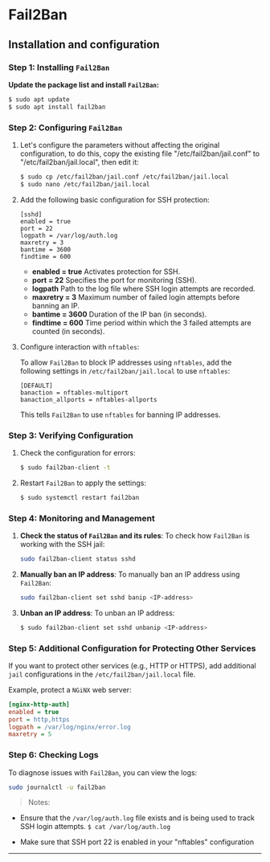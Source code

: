 
# Fail2Ban 

## Installation and configuration 

### Step 1: Installing `Fail2Ban`

**Update the package list and install `Fail2Ban`:**

   ```bash
   $ sudo apt update
   $ sudo apt install fail2ban
   ```

### Step 2: Configuring `Fail2Ban`

1. Let's configure the parameters without affecting the original configuration, to do this, copy the existing file "/etc/fail2ban/jail.conf" to "/etc/fail2ban/jail.local", then edit it:

   ```bash
   $ sudo cp /etc/fail2ban/jail.conf /etc/fail2ban/jail.local
   $ sudo nano /etc/fail2ban/jail.local
   ```

2. Add the following basic configuration for SSH protection:
   
   ```
   [sshd]
   enabled = true
   port = 22
   logpath = /var/log/auth.log
   maxretry = 3
   bantime = 3600
   findtime = 600
   ```

   - **enabled = true**  Activates protection for SSH.
   - **port = 22**  Specifies the port for monitoring (SSH).
   - **logpath**  Path to the log file where SSH login attempts are recorded.
   - **maxretry = 3**  Maximum number of failed login attempts before banning an IP.
   - **bantime = 3600**  Duration of the IP ban (in seconds).
   - **findtime = 600**  Time period within which the 3 failed attempts are counted (in seconds).

3. Configure interaction with `nftables`:
   
   To allow `Fail2Ban` to block IP addresses using `nftables`, add the following settings in `/etc/fail2ban/jail.local` to use `nftables`:

   ```
   [DEFAULT]
   banaction = nftables-multiport
   banaction_allports = nftables-allports
   ```

   This tells `Fail2Ban` to use `nftables` for banning IP addresses.

### Step 3: Verifying Configuration

1. Check the configuration for errors:
   ```bash
   $ sudo fail2ban-client -t
   ```

2. Restart `Fail2Ban` to apply the settings:
   ```bash
   $ sudo systemctl restart fail2ban
   ```

### Step 4: Monitoring and Management

1. **Check the status of `Fail2Ban` and its rules**:
   To check how `Fail2Ban` is working with the SSH jail:
   ```bash
   sudo fail2ban-client status sshd
   ```

2. **Manually ban an IP address**:
   To manually ban an IP address using `Fail2Ban`:
   ```bash
   sudo fail2ban-client set sshd banip <IP-address>
   ```

3. **Unban an IP address**:
   To unban an IP address:
   ```bash
   $ sudo fail2ban-client set sshd unbanip <IP-address>
   ```

### Step 5: Additional Configuration for Protecting Other Services

If you want to protect other services (e.g., HTTP or HTTPS), add additional `jail` configurations in the `/etc/fail2ban/jail.local` file. 

Example, protect a `NGiNX` web server:

```ini
[nginx-http-auth]
enabled = true
port = http,https
logpath = /var/log/nginx/error.log
maxretry = 5
```

### Step 6: Checking Logs

To diagnose issues with `Fail2Ban`, you can view the logs:
```bash
sudo journalctl -u fail2ban
```

> Notes:

- Ensure that the `/var/log/auth.log` file exists and is being used to track SSH login attempts.
`$ cat /var/log/auth.log`
  
- Make sure that SSH port 22 is enabled in your "nftables" configuration

---

